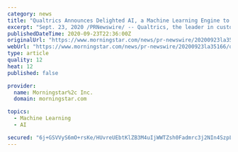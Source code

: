 ```yaml
---
category: news
title: "Qualtrics Announces Delighted AI, a Machine Learning Engine to Automate Every Step of the Customer Feedback Process"
excerpt: "Sept. 23, 2020 /PRNewswire/ -- Qualtrics, the leader in customer experience and creator of the experience management category, today announced Delighted AI, an artificial intelligence and machine learning engine built directly into Delighted's customer ..."
publishedDateTime: 2020-09-23T22:36:00Z
originalUrl: "https://www.morningstar.com/news/pr-newswire/20200923la35166/qualtrics-announces-delighted-ai-a-machine-learning-engine-to-automate-every-step-of-the-customer-feedback-process"
webUrl: "https://www.morningstar.com/news/pr-newswire/20200923la35166/qualtrics-announces-delighted-ai-a-machine-learning-engine-to-automate-every-step-of-the-customer-feedback-process"
type: article
quality: 12
heat: 12
published: false

provider:
  name: Morningstar%2c Inc.
  domain: morningstar.com

topics:
  - Machine Learning
  - AI

secured: "6j+GSVVyS6mO+rsKe/HUvreUEbtKlZB3M4uIjWWTZsh0Fadmrc3j2NIn4SzpLTh2Jw9JbHvPzVXlqrXHjyBkaR7bWYxmF0HCX/ue7uV0F6MU2IzmFMMNPeEFh2Xhqp1KMBHYFJNO6g+3qLJxXAx0km4wbRc53wpyqbM9KAO+OUik2CDQOitKFPeH+YaPXBVl8C20gfDXTBQW79ijzkZ6cNGgV7yV/NWd+BrqrWwJv0xIS40knH7AlQeDL5beeneIqH9PC1t4stdyORRnBE8Sjg6KGlYSIv7BjA+oLKe9qvjfjLyf42d5V96LVeWtV/zXD9PsNE+MsxoUkcP5qF0X/Y9UpARaE946mEK19Ir+2p0=;84gmLy9eQ49G6EtUEl5NmQ=="
---
```


